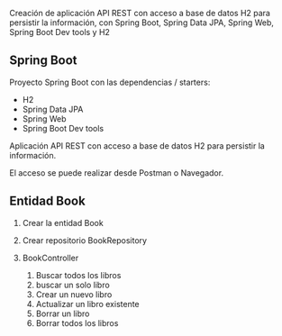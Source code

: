 Creación de aplicación API REST con acceso a base de datos H2 para persistir la información, con Spring Boot, Spring Data JPA, Spring Web, Spring Boot Dev tools y H2

## Spring Boot

Proyecto Spring Boot con las dependencias / starters:
* H2
* Spring Data JPA
* Spring Web
* Spring Boot Dev tools

Aplicación API REST con acceso a base de datos H2 para persistir la información.

El acceso se puede realizar desde Postman o Navegador.

## Entidad Book

1. Crear la entidad Book
2. Crear repositorio BookRepository
3. BookController

    1. Buscar todos los libros
    2. buscar un solo libro
    3. Crear un nuevo libro
    4. Actualizar un libro existente
    5. Borrar un libro
    6. Borrar todos los libros
